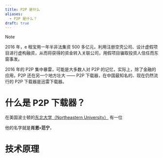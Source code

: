 ```yaml
---
title: P2P 是什么
aliases:
  - P2P 是什么？
draft: true
---
```

>[!NOTE]
>
>2016 年，e 租宝用一年半非法集资 500 多亿元，利用注册空壳公司、设计虚假项目进行虚构融资，从而将获得的资金转入关联公司，用假项目骗取投资人信任而东窗事发。

2016 年的 P2P 集中暴雷，可能是大多数人对 P2P 的记忆，实际上，除了金融的应用，P2P 还在另一个地方壮大 —— P2P 下载器，在中国最知名的、现在仍然流行的 P2P 下载器是迅雷下载器。

# 什么是 P2P 下载器？

在美国波士顿的[东北大学（Northeastern University）](https://www.northeastern.edu) 有一位

他的名字就是**肖恩•范宁**，

# 技术原理


